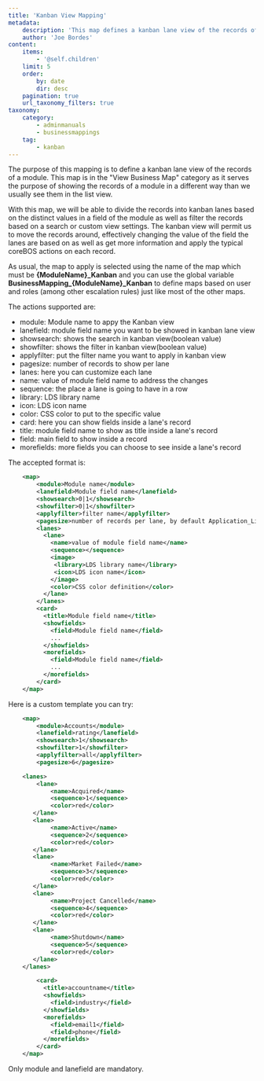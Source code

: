 ```yaml
---
title: 'Kanban View Mapping'
metadata:
    description: 'This map defines a kanban lane view of the records of a module.'
    author: 'Joe Bordes'
content:
    items:
        - '@self.children'
    limit: 5
    order:
        by: date
        dir: desc
    pagination: true
    url_taxonomy_filters: true
taxonomy:
    category:
        - adminmanuals
        - businessmappings
    tag:
        - kanban
---
```


The purpose of this mapping is to define a kanban lane view of the
records of a module. This map is in the "View Business Map" category as
it serves the purpose of showing the records of a module in a different
way than we usually see them in the list view.

With this map, we will be able to divide the records into kanban lanes
based on the distinct values in a field of the module as well as filter
the records based on a search or custom view settings. The kanban view
will permit us to move the records around, effectively changing the
value of the field the lanes are based on as well as get more
information and apply the typical coreBOS actions on each record.

As usual, the map to apply is selected using the name of the map which
must be **{ModuleName}\_Kanban** and you can use the global variable
**BusinessMapping\_{ModuleName}\_Kanban** to define maps based on user
and roles (among other escalation rules) just like most of the other
maps.

The actions supported are:

-   module: Module name to appy the Kanban view
-   lanefield: module field name you want to be showed in kanban lane
    view
-   showsearch: shows the search in kanban view(boolean value)
-   showfilter: shows the filter in kanban view(boolean value)
-   applyfilter: put the filter name you want to apply in kanban view
-   pagesize: number of records to show per lane
-   lanes: here you can customize each lane
-   name: value of module field name to address the changes
-   sequence: the place a lane is going to have in a row
-   library: LDS library name
-   icon: LDS icon name
-   color: CSS color to put to the specific value
-   card: here you can show fields inside a lane's record
-   title: module field name to show as title inside a lane's record
-   field: main field to show inside a record
-   morefields: more fields you can choose to see inside a lane's record

The accepted format is:
```xml
    <map>
        <module>Module name</module>
        <lanefield>Module field name</lanefield>
        <showsearch>0|1</showsearch>
        <showfilter>0|1</showfilter>
        <applyfilter>filter name</applyfilter>
        <pagesize>number of records per lane, by default Application_ListView_PageSize</pagesize>
        <lanes>
          <lane>
            <name>value of module field name</name>
            <sequence></sequence>
            <image>
             <library>LDS library name</library>
             <icon>LDS icon name</icon>
            </image>
            <color>CSS color definition</color>
          </lane>
        </lanes>
        <card>
          <title>Module field name</title>
          <showfields>
            <field>Module field name</field>
            ...
          </showfields>
          <morefields>
            <field>Module field name</field>
            ...
          </morefields>
        </card>
    </map>
```
Here is a custom template you can try:
```xml
    <map>
        <module>Accounts</module>
        <lanefield>rating</lanefield>
        <showsearch>1</showsearch>
        <showfilter>1</showfilter>
        <applyfilter>all</applyfilter>
        <pagesize>6</pagesize>

    <lanes>
        <lane>
            <name>Acquired</name>
            <sequence>1</sequence>
            <color>red</color>
       </lane>
       <lane>
            <name>Active</name>
            <sequence>2</sequence>
            <color>red</color>
       </lane>
       <lane>
            <name>Market Failed</name>
            <sequence>3</sequence>
            <color>red</color>
       </lane>
       <lane>
            <name>Project Cancelled</name>
            <sequence>4</sequence>
            <color>red</color>
       </lane>
       <lane>
            <name>Shutdown</name>
            <sequence>5</sequence>
            <color>red</color>
       </lane>
    </lanes>

        <card>
          <title>accountname</title>
          <showfields>
            <field>industry</field>
          </showfields>
          <morefields>
            <field>email1</field>
            <field>phone</field>
          </morefields>
        </card>
    </map>
```

<div class="notices blue">
Only module and lanefield are
mandatory.
</div>